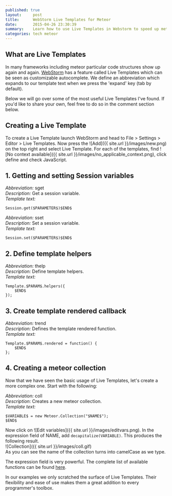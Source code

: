 ```yaml
---
published: true
layout:     post
title:      WebStorm Live Templates for Meteor
date:       2015-04-26 23:30:39
summary:    Learn how to use Live Templates in Webstorm to speed up meteor development.
categories: tech meteor
---
```

## What are Live Templates
 
In many frameworks including meteor particular code structures show up again and again. [WebStorm](https://www.jetbrains.com/webstorm/) has a feature called Live Templates which can be seen as customizable autocomplete. We define an abbreviation which expands to our template text when we press the 'expand' key (tab by default).
 
Below we will go over some of the most useful Live Templates I've found. If you'd like to share your own, feel free to do so in the comment section below.
 
## Creating a Live Template
To create a Live Template launch WebStorm and head to File > Settings > Editor > Live Templates. Now press the ![Add]({{ site.url }}/images/new.png) on the top right and select Live Template. For each of the templates, find ![No context available]({{ site.url }}/images/no_applicable_context.png), click define and check JavaScript.
 
## 1. Getting and setting Session variables
<i>Abbreviation:</i> sget<br/>
<i>Description:</i> Get a session variable.<br/>
<i>Template text:</i>
```
Session.get($PARAMETER$)$END$
```

<i>Abbreviation:</i> sset<br/>
<i>Description:</i> Set a session variable.<br/>
<i>Template text:</i>
```
Session.set($PARAMETER$)$END$
```
 
## 2. Define template helpers
<i>Abbreviation:</i> thelp<br/>
<i>Description:</i> Define template helpers.<br/>
<i>Template text:</i>
```
Template.$PARAM$.helpers({
    $END$
});
```
 
## 3. Create template rendered callback
<i>Abbreviation:</i> trend<br/>
<i>Description:</i> Defines the template rendered function.<br/>
<i>Template text:</i>
```
Template.$PARAM$.rendered = function() {
    $END$
};
```

## 4. Creating a meteor collection
Now that we have seen the basic usage of Live Templates, let's create a more complex one. Start with the following:<br/>

<i>Abbreviation:</i> coll<br/>
<i>Description</i>: Creates a new meteor collection.<br/>
<i>Template text:</i>
```
$VARIABLE$ = new Meteor.Collection("$NAME$");
$END$
```

Now click on ![Edit variables]({{ site.url }}/images/editvars.png). In the expression field of NAME, add `decapitalize(VARIABLE)`. This produces the following result.<br/>
![Collection]({{ site.url }}/images/coll.gif)<br/>
As you can see the name of the collection turns into camelCase as we type.

The expression field is very powerful. The complete list of available functions can be found [here](https://www.jetbrains.com/webstorm/help/live-templates-2.html#d373781e466).

In our examples we only scratched the surface of Live Templates. Their flexibility and ease of use makes them a great addition to every programmer's toolbox.
